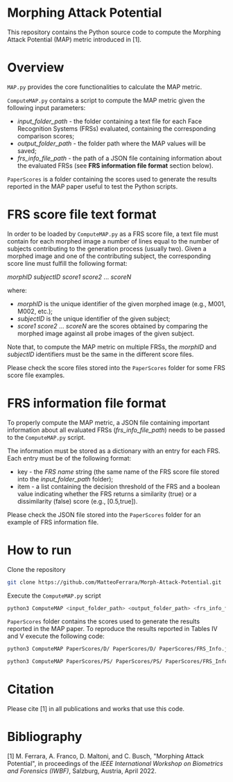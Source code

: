 # Morphing Attack Potential
This repository contains the Python source code to compute the Morphing Attack Potential (MAP) metric introduced in [1].

# Overview
`MAP.py` provides the core functionalities to calculate the MAP metric.

`ComputeMAP.py` contains a script to compute the MAP metric given the following input parameters:
- *input_folder_path* - the folder containing a text file for each Face Recognition Systems (FRSs) evaluated, containing the corresponding comparison scores;
- *output_folder_path* - the folder path where the MAP values will be saved;
- *frs_info_file_path* - the path of a JSON file containing information about the evaluated FRSs (see **FRS information file format** section below).

`PaperScores` is a folder containing the scores used to generate the results reported in the MAP paper useful to test the Python scripts.

# FRS score file text format

In order to be loaded by `ComputeMAP.py` as a FRS score file, a text file must contain for each morphed image a number of lines equal to the number of subjects contributing to the generation process (usually two). Given a morphed image and one of the contributing subject, the corresponding score line must fulfill the following format:

*morphID* *subjectID* *score1* *score2* ... *scoreN*

where:
 - *morphID* is the unique identifier of the given morphed image (e.g., M001, M002, etc.);
 - *subjectID* is the unique identifier of the given subject;
 - *score1* *score2* ... *scoreN* are the scores obtained by comparing the morphed image against all probe images of the given subject.

Note that, to compute the MAP metric on multiple FRSs, the *morphID* and *subjectID* identifiers must be the same in the different score files.

Please check the score files stored into the `PaperScores` folder for some FRS score file examples.

# FRS information file format

To properly compute the MAP metric, a JSON file containing important information about all evaluated FRSs (*frs_info_file_path*) needs to be passed to the `ComputeMAP.py` script. 

The information must be stored as a dictionary with an entry for each FRS. Each entry must be of the following format:
- key - the *FRS name* string (the same name of the FRS score file stored into the *input_folder_path* folder);
- item - a list containing the decision threshold of the FRS and a boolean value indicating whether the FRS returns a similarity (true) or a dissimilarity (false) score (e.g., [0.5,true]).

Please check the JSON file stored into the `PaperScores` folder for an example of FRS information file.

# How to run
Clone the repository
```bash
git clone https://github.com/MatteoFerrara/Morph-Attack-Potential.git
 ```   
Execute the `ComputeMAP.py` script
```bash
python3 ComputeMAP <input_folder_path> <output_folder_path> <frs_info_file_path>
 ```
`PaperScores` folder contains the scores used to generate the results reported in the MAP paper. To reproduce the results reported in Tables IV and V execute the following code:
```bash
python3 ComputeMAP PaperScores/D/ PaperScores/D/ PaperScores/FRS_Info.json
 ```
 ```bash
python3 ComputeMAP PaperScores/PS/ PaperScores/PS/ PaperScores/FRS_Info.json
 ```
# Citation
Please cite [1] in all publications and works that use this code.

# Bibliography
[1] M. Ferrara, A. Franco, D. Maltoni, and C. Busch, "Morphing Attack Potential", in proceedings of the *IEEE International Workshop on Biometrics and Forensics (IWBF)*, Salzburg, Austria, April 2022.
